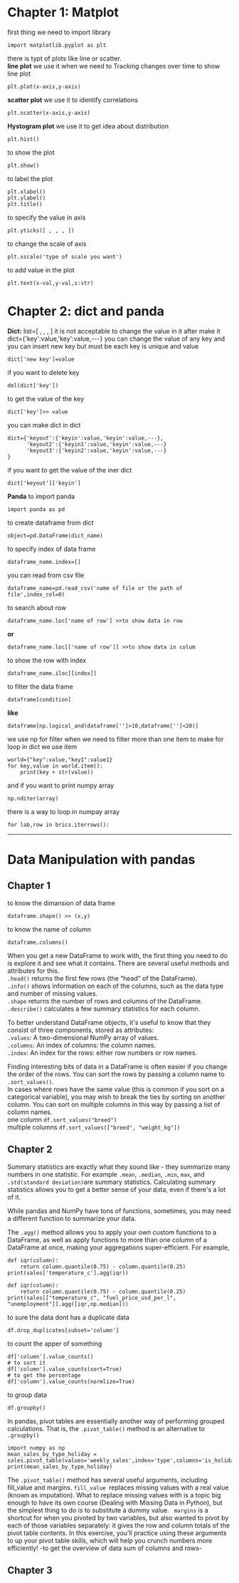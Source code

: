 # Chapter 1: Matplot
first thing we need to import library
```
import matplotlib.pyplot as plt
```
there is typt of plots like line or scatter.<br>
**line plot** we use it when we need to Tracking changes over time to show line plot
```
plt.plot(x-axis,y-axis)
```
**scatter plot** we use it to identify correlations
```
plt.scatter(x-axis,y-axis)
```
**Hystogram plot** we use it to get idea about distribution
```
plt.hist()
```
to show the plot
```
plt.show()
```
to label the plot
```
plt.xlabel()
plt.ylabel()
plt.title()
```
to specify the value in axis 
```
plt.yticks([ , , , ])
```
to change the scale of axis
```
plt.xscale('type of scale you want')
```
to add value in the plot 
```
plt.text(x-val,y-val,s:str)
```

# Chapter 2: dict and panda
**Dict:** list=[ , , , ] it is not acceptable to change the value in it after make it 
dict={'key':value,'key':value,---} you can change the value of any key and you can insert new key but must be each key is unique and value 
```
dict['new key']=value
```
if you want to delete key 
```
del(dict['key'])
``` 
to get the value of the key 
```
dict['key']>> value
```
you can make dict in dict
```
dict={'keyout':{'keyin':value,'keyin':value,---},
      'keyout2':{'keyin1':value,'keyin':value,---}
      'keyout3':{'keyin2':value,'keyin':value,---}
}
```
if you want to get the value of the iner dict
```
dict['keyout']['keyin']
```
**Panda**
to import panda
```
import panda as pd
```
to create dataframe from dict
```
object=pd.DataFrame(dict_name)
```
to specify index of data frame
```
dataframe_name.index=[]
```
you can read from csv file
```
dataframe_name=pd.read_csv('name of file or the path of file',index_col=0)
```
to search about row
```
dataframe_name.loc['name of row'] >>to show data in row
```
**or**
```
dataframe_name.loc[['name of row']] >>to show data in colum
```
to show the row with index
```
dataframe_name.iloc[[index]]
```
to filter the data frame 
```
dataframe[condition]
```
**like**
```
dataframe[np.logical_and(dataframe['']>10,dataframe['']<20)]
```
we use np for filter when we need to filter more than one item 
to make for loop in dict we use item
```
world={"key":value,"key1":value1}
for key,value in world.item():
    print(key + str(value))
```
and if you want to print numpy array 
```
np.nditer(array)
```
there is a way to loop in numpay array
```
for lab,row in brics.iterrows():
```

___
# Data Manipulation with pandas
## Chapter 1
to know the dimansion of data frame
```
dataframe.shape() >> (x,y) 
```
to know the name of column
```
dataframe.columns()
```
When you get a new DataFrame to work with, the first thing you need to do is explore it and see what it contains. There are several useful methods and attributes for this.
<br>
```.head()``` returns the first few rows (the “head” of the DataFrame).<br>
```.info()``` shows information on each of the columns, such as the data type and number of missing values.<br>
```.shape``` returns the number of rows and columns of the DataFrame.<br>
```.describe()``` calculates a few summary statistics for each column.<br>

To better understand DataFrame objects, it's useful to know that they consist of three components, stored as attributes:<br>
```.values```: A two-dimensional NumPy array of values.<br>
```.columns```: An index of columns: the column names.<br>
```.index```: An index for the rows: either row numbers or row names.<br>

Finding interesting bits of data in a DataFrame is often easier if you change the order of the rows. You can sort the rows by passing a column name to ```.sort_values()```.<br>
In cases where rows have the same value (this is common if you sort on a categorical variable), you may wish to break the ties by sorting on another column. You can sort on multiple columns in this way by passing a list of column names.<br>
one column	```df.sort_values("breed")```<br>
multiple columns	```df.sort_values(["breed", "weight_kg"])```
## Chapter 2
Summary statistics are exactly what they sound like - they summarize many numbers in one statistic. For example ```.mean```, ```.median```, ```.min```, ```max```, and ```.std(standard deviation)```are summary statistics. Calculating summary statistics allows you to get a better sense of your data, even if there's a lot of it.

While pandas and NumPy have tons of functions, sometimes, you may need a different function to summarize your data.

The ```.agg()``` method allows you to apply your own custom functions to a DataFrame, as well as apply functions to more than one column of a DataFrame at once, making your aggregations super-efficient. For example,
```
def iqr(column):
    return column.quantile(0.75) - column.quantile(0.25)    
print(sales['temperature_c'].agg(iqr))
```
```
def iqr(column):
    return column.quantile(0.75) - column.quantile(0.25)
print(sales[["temperature_c", "fuel_price_usd_per_l", "unemployment"]].agg([iqr,np.median]))
```
to sure the data dont has a duplicate data 
```
df.drop_duplicates[subset='column']
```
to count the apper of something 
```
df['column'].value_counts()
# to sort it 
df['column'].value_counts(sort=True)
# to get the percentage
df['column'].value_counts(normlize=True)
```
to group data
```
df.groupby()
```
In pandas, pivot tables are essentially another way of performing grouped calculations. That is, the ```.pivot_table()``` method is an alternative to ```.groupby()```<br>
```
import numpy as np
mean_sales_by_type_holiday = sales.pivot_table(values='weekly_sales',index='type',columns='is_holiday',aggfunc=np.mean)
print(mean_sales_by_type_holiday)
```

The ```.pivot_table()``` method has several useful arguments, including fill_value and margins.
```fill_value ```replaces missing values with a real value (known as imputation). What to replace missing values with is a topic big enough to have its own course (Dealing with Missing Data in Python), but the simplest thing to do is to substitute a dummy value.
``` margins``` is a shortcut for when you pivoted by two variables, but also wanted to pivot by each of those variables separately: it gives the row and column totals of the pivot table contents.
In this exercise, you'll practice using these arguments to up your pivot table skills, which will help you crunch numbers more efficiently!
-to get the overview of data sum of columns and rows-

## Chapter 3

